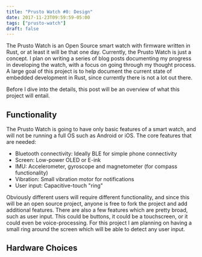 ```yaml
---
title: "Prusto Watch #0: Design"
date: 2017-11-23T09:59:59-05:00
tags: ["prusto-watch"]
draft: false
---
```


The Prusto Watch is an Open Source smart watch with firmware written in Rust, or at least it will be that one day. Currently, the Prusto Watch is just a concept. I plan on writing a series of blog posts documenting my progress in developing the watch, with a focus on going through my thought process. A large goal of this project is to help document the current state of embedded development in Rust, since currently there is not a lot out there.

Before I dive into the details, this post will be an overview of what this project will entail.

## Functionality

The Prusto Watch is going to have only basic features of a smart watch, and will not be running a full OS such as Android or iOS. The core features that are needed:

- Bluetooth connectivity: Ideally BLE for simple phone connectivity
- Screen: Low-power OLED or E-ink
- IMU: Accelerometer, gyroscope and magnetometer (for compass functionality)
- Vibration: Small vibration motor for notifications
- User input: Capacitive-touch "ring"

Obviously different users will require different functionality, and since this will be an open source project, anyone is free to fork the project and add additional features. There are also a few features which are pretty broad, such as user input. This could be buttons, it could be a touchscreen, or it could even be voice-processing. For this project I am planning on having a small ring around the screen which will be able to detect any user input.

## Hardware Choices
